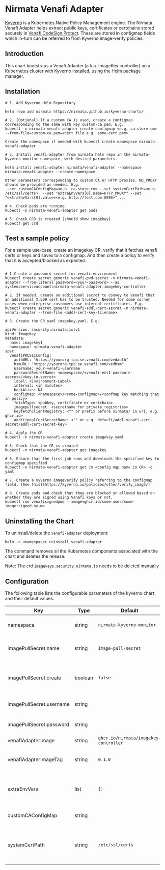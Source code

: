 # Nirmata Venafi Adapter

[Kyverno](https://kyverno.io) is a Kubernetes Native Policy Management engine. The Nirmata Venafi Adapter helps extract public keys, certificates or certchains stored securely in [Venafi CodeSign Protect](https://www.venafi.com/platform/codesign-protect). These are stored in configmap fields which in-turn can be referred to from Kyverno image-verify policies.

## Introduction

This chart bootstraps a Venafi Adapter (a.k.a. ImageKey controller) on a [Kubernetes](http://kubernetes.io) cluster with [Kyverno](https://kyverno.io) installed, using the [Helm](https://helm.sh) package manager.

## Installation

```
# 1. Add Kyverno Helm Repository

helm repo add nirmata https://nirmata.github.io/kyverno-charts/

# 2. (Optional) If a custom CA is used, create a configmap corresponding to the same with key custom-ca.pem. E.g.
kubectl -n nirmata-venafi-adapter create configmap <e.g. ca-store-cm> --from-file=custom-ca.pem=<cert file e.g. some-cert.pem>

Create the namespace if needed with kubectl create namespace nirmata-venafi-adapter

# 3. Install venafi-adapter from nirmata helm repo in the nirmata-kyverno-monitor namespace, with desired parameters.

helm install venafi-adapter nirmata/venafi-adapter --namespace nirmata-venafi-adapter --create-namespace

Other parameters corresponding to custom CA or HTTP proxies, NO_PROXY should be provided as needed. E.g.
--set customCAConfigMap=<e.g. ca-store-cm> --set systemCertPath=<e.g. /etc/ssl/certs>  --set "extraEnvVars[0].name=HTTP_PROXY" --set "extraEnvVars[0].value=<e.g. http://test.com:8080>" ...

# 4. Check pods are running
kubectl -n nirmata-venafi-adapter get pods 

# 5. Check CRD is created (should show imagekey)
kubectl get crd
```

## Test a sample policy
For a sample use-case, create an imagekey CR, verify that it fetches venafi certs or keys and saves to a configmap. And then create a policy to verify that it is accepted/blocked as expected.
```

# 1 Create a password secret for venafi environment
kubectl create secret generic venafi-pwd-secret -n nirmata-venafi-adapter --from-literal password=<your-password> --as system:serviceaccount:nirmata-venafi-adapter:imagekey-controller

# 2. If needed, create an additional secret to convey to Venafi that an additional X.509 cert has to be trusted. Needed for some corner cases when enterprise customers use internal certificates. E.g. 
kubectl create secret generic venafi-addl-cert-secret -n nirmata-venafi-adapter --from-file <addl-cert-key-filename>

# 3. Create the CR yaml imagekey.yaml. E.g. 

apiVersion: security.nirmata.io/v1
kind: ImageKey
metadata:
  name: imagekey1
  namespace: nirmata-venafi-adapter
spec:
  venafiPKCS11Config:
    authURL: "https://yourorg-tpp.se.venafi.com/vedauth"
    hsmURL: "https://yourorg-tpp.se.venafi.com/vedhsm"
    username: your-venafi-username
    passwordSecretName: <namespace>/<venafi-env1-password-secret>/<key-in-secret>
    label: <Environment-Label>
    interval: <in minutes>
    hostAlias: NA
    configMap: <namespace>/<some-configmap>/<confmap key matching that in policy>
    fetchType: <pubkey, certificate or certchain>
    imagepullsecret: <secretname for private registries>
    keyfetchClientRegistry: <"" or prefix before nirmata/ in uri, e.g. ghcr.io>
    additionalCertSecretName: <"" or e.g. default/addl-venafi-cert-secret/addl-cert-secret-key>

# 4. Apply the CR
kubectl -n nirmata-venafi-adapter create imagekey.yaml

# 5. Check that the CR is created
kubectl -n nirmata-venafi-adapter get imagekey

# 6. Ensure that the first job runs and downloads the specified key to configmap specified
kubectl -n nirmata-venafi-adapter get cm <config map name in CR> -o yaml

# 7. Create a Kyverno imageverify policy referring to the configmap field. [See this](https://kyverno.io/policies/other/verify_image/)

# 8. Create pods and check that they are blocked or allowed based on whether they are signed using Venafi keys or not. 
kubectl run venafisignedpod --image=ghcr.io/some-user/some-image:signed-by-me   
```

## Uninstalling the Chart

To uninstall/delete the `venafi-adapter` deployment:

```console
helm -n <namespace> uninstall venafi-adapter
```

The command removes all the Kubernetes components associated with the chart and deletes the release. 

Note: The crd `imagekeys.security.nirmata.io` needs to be deleted manually

## Configuration

The following table lists the configurable parameters of the kyverno chart and their default values.

| Key | Type | Default | Description |
|-----|------|---------|-------------|
| namespace | string | `nirmata-kyverno-monitor` | Namespace to install kyverno-monitor resources |
| imagePullSecret.name | string | `image-pull-secret` | Imagepull secret name that will store private image registry info |
| imagePullSecret.create | boolean | `false` | Whether to create the image pullsecret. Need to specify the secret name, username, password |
| imagePullSecret.username | string |  | Private registry username if secret is to be created |
| imagePullSecret.password | string |  | Private registry password if secret is to be created |
| venafiAdapterImage | string | `ghcr.io/nirmata/imagekey-controller` | Venafi adapter image |
| venafiAdapterImageTag | string | `0.1.0` | Venafi adapter image tag. If empty, appVersion in Chart.yaml is used |
| extraEnvVars | list | `[]` | Array of extra environment variables to pod as key: xxx, value: xxx pairs |
| customCAConfigMap | string | | Configmap storing custom CA certificate |
| systemCertPath | string | `/etc/ssl/certs` | Path containing ssl certs within the container. Used only if customCAConfigMap is used |
